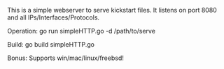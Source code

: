 This is a simple webserver to serve kickstart files. It listens on port 8080 and all IPs/Interfaces/Protocols.

Operation:
go run simpleHTTP.go -d /path/to/serve

Build:
go build simpleHTTP.go

Bonus:
Supports win/mac/linux/freebsd!
